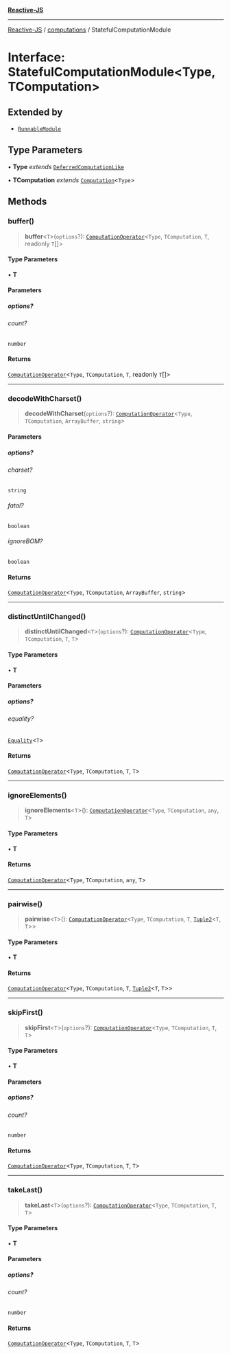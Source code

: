 [**Reactive-JS**](../../README.md)

***

[Reactive-JS](../../README.md) / [computations](../README.md) / StatefulComputationModule

# Interface: StatefulComputationModule\<Type, TComputation\>

## Extended by

- [`RunnableModule`](../Runnable/interfaces/RunnableModule.md)

## Type Parameters

• **Type** *extends* [`DeferredComputationLike`](DeferredComputationLike.md)

• **TComputation** *extends* [`Computation`](Computation.md)\<`Type`\>

## Methods

### buffer()

> **buffer**\<`T`\>(`options`?): [`ComputationOperator`](../type-aliases/ComputationOperator.md)\<`Type`, `TComputation`, `T`, readonly `T`[]\>

#### Type Parameters

• **T**

#### Parameters

##### options?

###### count?

`number`

#### Returns

[`ComputationOperator`](../type-aliases/ComputationOperator.md)\<`Type`, `TComputation`, `T`, readonly `T`[]\>

***

### decodeWithCharset()

> **decodeWithCharset**(`options`?): [`ComputationOperator`](../type-aliases/ComputationOperator.md)\<`Type`, `TComputation`, `ArrayBuffer`, `string`\>

#### Parameters

##### options?

###### charset?

`string`

###### fatal?

`boolean`

###### ignoreBOM?

`boolean`

#### Returns

[`ComputationOperator`](../type-aliases/ComputationOperator.md)\<`Type`, `TComputation`, `ArrayBuffer`, `string`\>

***

### distinctUntilChanged()

> **distinctUntilChanged**\<`T`\>(`options`?): [`ComputationOperator`](../type-aliases/ComputationOperator.md)\<`Type`, `TComputation`, `T`, `T`\>

#### Type Parameters

• **T**

#### Parameters

##### options?

###### equality?

[`Equality`](../../functions/type-aliases/Equality.md)\<`T`\>

#### Returns

[`ComputationOperator`](../type-aliases/ComputationOperator.md)\<`Type`, `TComputation`, `T`, `T`\>

***

### ignoreElements()

> **ignoreElements**\<`T`\>(): [`ComputationOperator`](../type-aliases/ComputationOperator.md)\<`Type`, `TComputation`, `any`, `T`\>

#### Type Parameters

• **T**

#### Returns

[`ComputationOperator`](../type-aliases/ComputationOperator.md)\<`Type`, `TComputation`, `any`, `T`\>

***

### pairwise()

> **pairwise**\<`T`\>(): [`ComputationOperator`](../type-aliases/ComputationOperator.md)\<`Type`, `TComputation`, `T`, [`Tuple2`](../../functions/type-aliases/Tuple2.md)\<`T`, `T`\>\>

#### Type Parameters

• **T**

#### Returns

[`ComputationOperator`](../type-aliases/ComputationOperator.md)\<`Type`, `TComputation`, `T`, [`Tuple2`](../../functions/type-aliases/Tuple2.md)\<`T`, `T`\>\>

***

### skipFirst()

> **skipFirst**\<`T`\>(`options`?): [`ComputationOperator`](../type-aliases/ComputationOperator.md)\<`Type`, `TComputation`, `T`, `T`\>

#### Type Parameters

• **T**

#### Parameters

##### options?

###### count?

`number`

#### Returns

[`ComputationOperator`](../type-aliases/ComputationOperator.md)\<`Type`, `TComputation`, `T`, `T`\>

***

### takeLast()

> **takeLast**\<`T`\>(`options`?): [`ComputationOperator`](../type-aliases/ComputationOperator.md)\<`Type`, `TComputation`, `T`, `T`\>

#### Type Parameters

• **T**

#### Parameters

##### options?

###### count?

`number`

#### Returns

[`ComputationOperator`](../type-aliases/ComputationOperator.md)\<`Type`, `TComputation`, `T`, `T`\>
